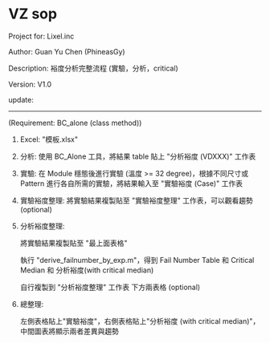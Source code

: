 # VZ sop
Project for: Lixel.inc

Author: Guan Yu Chen (PhineasGy)

Description: 裕度分析完整流程 (實驗，分析，critical)

Version: V1.0

update:

------

(Requirement: BC_alone (class method))

1. Excel: "模板.xlsx"

2. 分析: 使用 BC_Alone 工具，將結果 table 貼上 "分析裕度 (VDXXX)" 工作表

3. 實驗: 在 Module 穩態後進行實驗 (溫度 >= 32 degree)，根據不同尺寸或 Pattern 進行各自所需的實驗，將結果輸入至 "實驗裕度 (Case)" 工作表

4. 實驗裕度整理: 將實驗結果複製貼至 "實驗裕度整理" 工作表，可以觀看趨勢 (optional)

5. 分析裕度整理: 

   將實驗結果複製貼至 "最上面表格"
   
   執行 "derive_failnumber_by_exp.m"，得到 Fail Number Table 和 Critical Median 和 分析裕度(with critical median)

   自行複製到 "分析裕度整理" 工作表 下方兩表格 (optional)

6. 總整理:

   左側表格貼上"實驗裕度"，右側表格貼上"分析裕度 (with critical median)"，中間圖表將顯示兩者差異與趨勢
 
